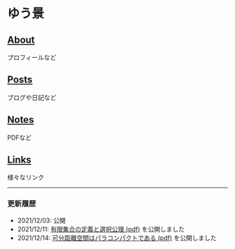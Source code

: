 # ゆう景

## [About](about.md)

プロフィールなど

## [Posts](posts.md)

ブログや日記など

## [Notes](notes.md)

PDFなど

## [Links](links.md)

様々なリンク

---

### 更新履歴

- 2021/12/03: 公開
- 2021/12/11: [有限集合の定義と選択公理 (pdf)](math/definitions_of_finite.pdf) を公開しました
- 2021/12/14: [可分距離空間はパラコンパクトである (pdf)](math/separable_metric_space_paracompact.pdf) を公開しました
